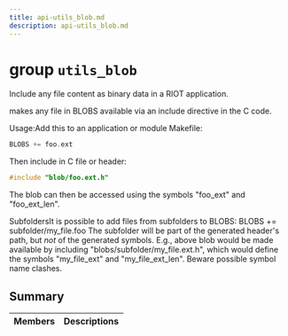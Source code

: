 ```yaml
---
title: api-utils_blob.md
description: api-utils_blob.md
---
```

# group `utils_blob` 

Include any file content as binary data in a RIOT application.

makes any file in BLOBS available via an include directive in the C code.

Usage:Add this to an application or module Makefile:

```cpp
BLOBS += foo.ext
```

Then include in C file or header:

```cpp
#include "blob/foo.ext.h"
```

The blob can then be accessed using the symbols "foo_ext" and "foo_ext_len".

SubfoldersIt is possible to add files from subfolders to BLOBS: BLOBS += subfolder/my_file.foo
 The subfolder will be part of the generated header's path, but *not* of the generated symbols. E.g., above blob would be made available by including "blobs/subfolder/my_file.ext.h", which would define the symbols "my_file_ext" and "my_file_ext_len". Beware possible symbol name clashes.

## Summary

 Members                        | Descriptions                                
--------------------------------|---------------------------------------------

